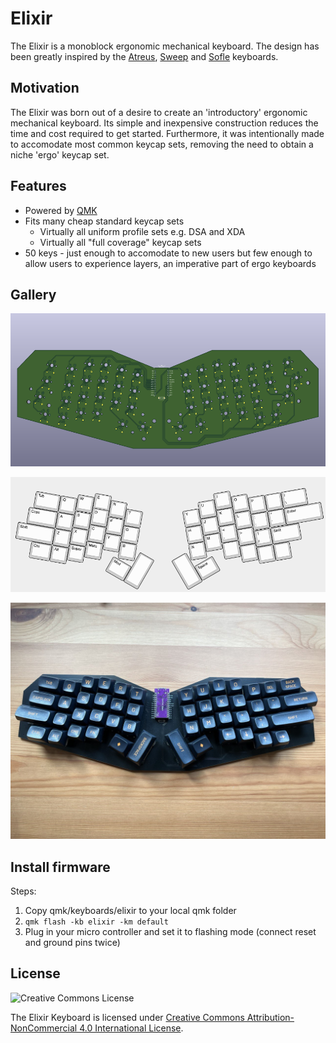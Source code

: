 # Elixir

The Elixir is a monoblock ergonomic mechanical keyboard. The design has been greatly inspired by the [Atreus](https://github.com/technomancy/atreus), [Sweep](https://github.com/davidphilipbarr/Sweep) and [Sofle](https://github.com/josefadamcik/SofleKeyboard) keyboards.

## Motivation

The Elixir was born out of a desire to create an 'introductory' ergonomic mechanical keyboard. Its simple and inexpensive construction reduces the time and cost required to get started. Furthermore, it was intentionally made to accomodate most common keycap sets, removing the need to obtain a niche 'ergo' keycap set.

## Features

- Powered by [QMK](https://docs.qmk.fm/#/)
- Fits many cheap standard keycap sets
  - Virtually all uniform profile sets e.g. DSA and XDA
  - Virtually all "full coverage" keycap sets
- 50 keys - just enough to accomodate to new users but few enough to allow users to experience layers, an imperative part of ergo keyboards

## Gallery

![PCB](./doc/img/elixir-pcb-front.png)

![Layout](./doc/img/elixir-layout.png)

![Product](./doc/img/product.jpg)

## Install firmware
Steps:
1. Copy qmk/keyboards/elixir to your local qmk folder
2. ```qmk flash -kb elixir -km default```
3. Plug in your micro controller and set it to flashing mode (connect reset and ground pins twice)

## License

![Creative Commons License](https://i.creativecommons.org/l/by-nc/4.0/88x31.png)

The Elixir Keyboard is licensed under [Creative Commons Attribution-NonCommercial 4.0 International License](https://creativecommons.org/licenses/by-nc/4.0).
